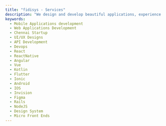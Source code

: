 ```yaml
---
title: "fidisys - Services"
description: "We design and develop beautiful applications, experience and brands that breaks the barriers of time and burn into the memories of customers love."
keywords:
  - Mobile Applications development
  - Web Applications Development
  - Chennai Startup
  - UI/UX Designs
  - API Development
  - Devops
  - React
  - ReactNative
  - Angular
  - Vue
  - Kotlin
  - Flutter
  - Ionic
  - Android
  - IOS
  - Invision
  - Figma
  - Rails
  - NodeJS
  - Design System
  - Micro Front Ends
---
```

